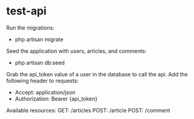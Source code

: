 # test-api

Run the migrations:
- php artisan migrate

Seed the application with users, articles, and comments:
- php artisan db:seed

Grab the api_token value of a user in the database to call the api. Add the following header to requests:
- Accept: application/json
- Authorization: Bearer {api_token}

Available resources:
GET: /articles
POST: /article
POST: /comment